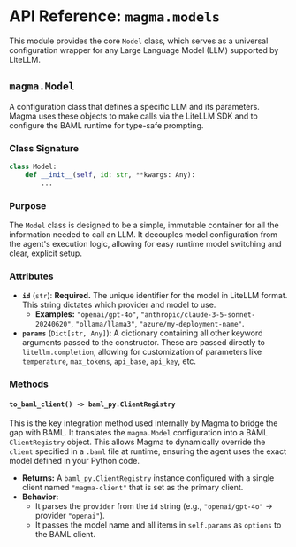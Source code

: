 # API Reference: `magma.models`

This module provides the core `Model` class, which serves as a universal configuration wrapper for any Large Language Model (LLM) supported by LiteLLM.

## `magma.Model`

A configuration class that defines a specific LLM and its parameters. Magma uses these objects to make calls via the LiteLLM SDK and to configure the BAML runtime for type-safe prompting.

### Class Signature

```python
class Model:
    def __init__(self, id: str, **kwargs: Any):
        ...
```

### Purpose

The `Model` class is designed to be a simple, immutable container for all the information needed to call an LLM. It decouples model configuration from the agent's execution logic, allowing for easy runtime model switching and clear, explicit setup.

### Attributes

*   **`id`** (`str`): **Required.** The unique identifier for the model in LiteLLM format. This string dictates which provider and model to use.
    *   **Examples:** `"openai/gpt-4o"`, `"anthropic/claude-3-5-sonnet-20240620"`, `"ollama/llama3"`, `"azure/my-deployment-name"`.
*   **`params`** (`Dict[str, Any]`): A dictionary containing all other keyword arguments passed to the constructor. These are passed directly to `litellm.completion`, allowing for customization of parameters like `temperature`, `max_tokens`, `api_base`, `api_key`, etc.

### Methods

#### `to_baml_client() -> baml_py.ClientRegistry`

This is the key integration method used internally by Magma to bridge the gap with BAML. It translates the `magma.Model` configuration into a BAML `ClientRegistry` object. This allows Magma to dynamically override the `client` specified in a `.baml` file at runtime, ensuring the agent uses the exact model defined in your Python code.

*   **Returns:** A `baml_py.ClientRegistry` instance configured with a single client named `"magma-client"` that is set as the primary client.
*   **Behavior:**
    *   It parses the `provider` from the `id` string (e.g., `"openai/gpt-4o"` -> provider `"openai"`).
    *   It passes the model name and all items in `self.params` as `options` to the BAML client.